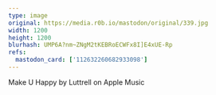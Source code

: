 ```yaml
---
type: image
original: https://media.r0b.io/mastodon/original/339.jpg
width: 1200
height: 1200
blurhash: UMP6A?nm~ZNgM2tKEBRoECWFx8I]E4xUE-Rp
refs:
  mastodon_card: ['112632260682933098']
---
```


Make U Happy by Luttrell on Apple Music

